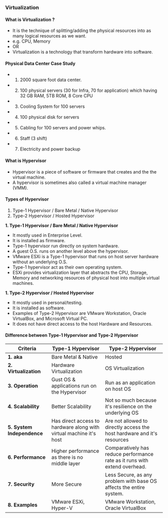 ### Virtualization
#### What is Virtualization ?
- It is the technique of splitting/adding the physical resources into as many logical resources as we want.
- e.g. CPU, Memory
- OR
- Virtualization is a technology that transform hardware into software. 

#### Physical Data Center Case Study
- 1. 2000 square foot data center.
- 2. 100 physical servers (30 for Infra, 70 for application) which having 32 GB RAM, 5TB ROM, 8 Core CPU
- 3. Cooling System for 100 servers
- 4. 100 physical disk for servers
- 5. Cabling for 100 servers and power whips.
- 6. Staff (3 shift)
- 7. Electricity and power backup

#### What is Hypervisor 
- Hypervisor is a piece of software or firmware that creates and the the virtual machine.
- A hypervisor is sometimes also called a virtual machine manager (VMM).

#### Types of Hypervisor 
1. Type-1 Hypervisor / Bare Metal / Native Hypervisor
2. Type-2 Hypervisor / Hosted Hypervisor

**1. Type-1 Hypervisor / Bare Metal / Native Hypervisor**
- It mostly used in Enterprise Level.
- It is installed as firmware.
- Type-1 hypervisor run directly on system hardware.
- A guest O.S. runs on another level above the hypervisor.
- VMware ESXi is a Type-1 hypervisor that runs on host server hardware without an underlying O.S.
- Type-1 hypervisor act as their own operating system.
- ESXi provides virtualization layer that abstracts the CPU, Storage, Memory and networking resources of physical host into multiple virtual machines.

**1. Type-2 Hypervisor / Hosted Hypervisor**
- It mostly used in personal/testing.
- It is installed as software.
- Examples of Type-2 Hypervisor are VMware Workstation, Oracle VirtualBox, and Microsoft Virtual PC.
- It does not have direct access to the host Hardware and Resources.

#### Difference between Type-1 Hypervisor and Type-2 Hypervisor
| **Criteria**               | **Type-1 Hypervisor**                                              | **Type-2 Hypervisor**                                                      |
| -------------------------- | ------------------------------------------------------------------ | -------------------------------------------------------------------------- |
| **1. aka**                 | Bare Metal & Native                                                | Hosted                                                                     |
| **2. Virtualization**      | Hardware Virtualization                                            | OS Virtualization                                                          |
| **3. Operation**           | Gust OS & applications run on the Hypervisor                       | Run as an application on host OS                                           |
| **4. Scalability**         | Better Scalability                                                 | Not so much because it's resilience on the underlying OS                   |
| **5. System Independence** | Has direct access to hardware along with virtual machine it's host | Are not allowed to directly access the host hardware and it's resources    |
| **6. Performance**         | Higher performance as there is no middle layer                     | Comparatively has reduce performance rate as it runs with extend overhead. |
| **7. Security**            | More Secure                                                        | Less Secure, as any problem with base OS affects the entire system.        |
| **8. Examples**            | VMware ESXi, Hyper-V                                               | VMware Workstation, Oracle VirtualBox                                      |
  

  